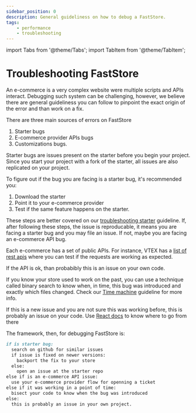 ```yaml
---
sidebar_position: 0
description: General guideliness on how to debug a FastStore.
tags: 
    - performance
    - troubleshooting
---
```


import Tabs from '@theme/Tabs';
import TabItem from '@theme/TabItem';

# Troubleshooting FastStore

An e-commerce is a very complex website were multiple scripts and APIs interact. Debugging such system can be challenging, however, we believe there are general guideliness you can follow to pinpoint the exact origin of the error and than work on a fix. 

There are three main sources of errors on FastStore
1. Starter bugs
2. E-commerce provider APIs bugs
3. Customizations bugs. 

Starter bugs are issues present on the starter before you begin your project. Since you start your project with a fork of the starter, all issues are also replicated on your project. 

To figure out if the bug you are facing is a starter bug, it's recommended you:
1. Download the starter
2. Point it to your e-commerce provider
3. Test if the same feature happens on the starter. 

These steps are better covered on our [troubleshooting starter](./starter) guideline. 
If, after following these steps, the issue is reproducable, it means you are facing a starter bug and you may file an issue. If not, maybe you are facing an e-commerce API bug. 

Each e-commerce has a set of public APIs. For instance, VTEX has a [list of rest apis](https://developers.vtex.com/vtex-rest-api/docs/getting-started-list-of-rest-apis) where you can test if the requests are working as expected.

If the API is ok, than probabibly this is an issue on your own code.

If you know your store used to work on the past, you can use a technique called binary search to know when, in time, this bug was introduced and exactly which files changed. Check our [Time machine](./binary-search) guideline for more info.

If this is a new issue and you are not sure this was working before, this is probably an issue on your code. Use [React docs](https://reactjs.org/docs/design-principles.html#debugging) to know where to go from there

The framework, then, for debugging FastStore is:
```md
if is starter bug:
  search on github for similar issues
  if issue is fixed on newer versions:
    backport the fix to your store
  else:
    open an issue at the starter repo
else if is an e-commerce API issue:
  use your e-commerce provider flow for openning a ticket
else if it was working in a point of time:
  bisect your code to know when the bug was introduced
else:
  this is probably an issue in your own project. 
```

